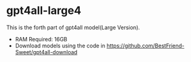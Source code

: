 # gpt4all-large4

This is the forth part of gpt4all model(Large Version).

- RAM Required: 16GB
- Download models using the code in https://github.com/BestFriend-Sweet/gpt4all-download
